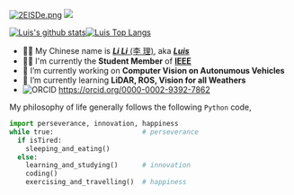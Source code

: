 [![2EISDe.png](https://z3.ax1x.com/2021/05/30/2EISDe.png)](https://imgtu.com/i/2EISDe) ![](https://hit.yhype.me/github/profile?user_id=35445094)

[![Luis's github stats](https://github-readme-stats.vercel.app/api?username=l1997i&show_icons=true)](https://git.l1997i.com)[![Luis Top Langs](https://github-readme-stats.vercel.app/api/top-langs/?username=l1997i&layout=compact)](https://git.l1997i.com)

- 💁🏻 My Chinese name is [***Li Li*** (李 理)](https://www.l1997i.com), aka [***Luis***](https://www.l1997i.com)
- ✍🏻 I'm currently the **Student Member** of <a href="https://www.ieee.org/" target="_blank"><strong>IEEE</strong></a>
- 🔭 I’m currently working on **Computer Vision on Autonumous Vehicles**
- 🌱 I’m currently learning **LiDAR, ROS, Vision for all Weathers**
- ![ORCID ](https://orcid.org/sites/default/files/images/orcid_16x16.png) <a href="https://orcid.org/0000-0002-9392-7862" target="_blank">https://orcid.org/0000-0002-9392-7862</a>

My philosophy of life generally follows the following `Python` code,

```python
import perseverance, innovation, happiness
while true:                      # perseverance
  if isTired:                      
    sleeping_and_eating()
  else:
    learning_and_studying()      # innovation
    coding()
    exercising_and_travelling()  # happiness
```

<!--
**l1997i/l1997i** is a ✨ _special_ ✨ repository because its `README.md` (this file) appears on your GitHub profile.

Here are some ideas to get you started:

- 🔭 I’m currently working on Telecommunication System, IoT, Artificial Intelligence
- 🌱 I’m currently learning ...
- 👯 I’m looking to collaborate on ...
- 🤔 I’m looking for help with ...
- 💬 Ask me about ...
- 📫 How to reach me: ...
- 😄 Pronouns: ...
- ⚡ Fun fact: ...
-->
